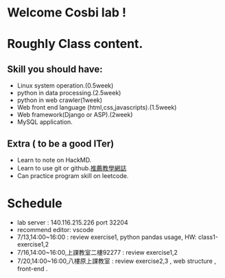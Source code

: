 # Welcome Cosbi lab !
# Roughly Class content.
## Skill you should have:
- Linux system operation.(0.5week)
- python in data processing.(2.5week)
- python in web crawler(1week)
- Web front end language (html,css,javascripts).(1.5week)
- Web framework(Django or ASP).(2week)
- MySQL application.

## Extra ( to be a good ITer)
- Learn to note on HackMD.
- Learn to use git or github.[推薦教學網誌](http://blog.gogojimmy.net/2012/01/17/how-to-use-git-1-git-basic/)
- Can practice program skill on leetcode.
# Schedule
- lab server : 140.116.215.226 port 32204
- recommend editor: vscode
- 7/13,14:00~16:00 : review exercise1, python pandas usage, HW: class1-exercise1,2
- 7/16,14:00~16:00,上課教室二樓92277  : review exercise1,2
- 7/20,14:00~16:00,八樓原上課教室 : review exercise2,3 , web structure , front-end .
